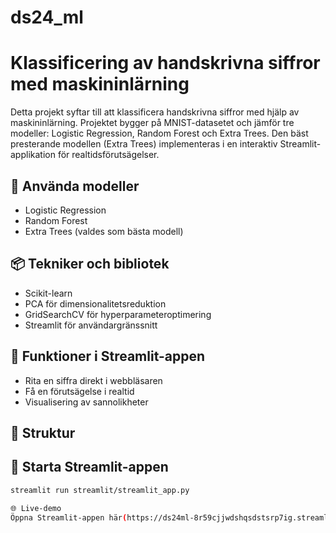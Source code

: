 # ds24_ml

# Klassificering av handskrivna siffror med maskininlärning

Detta projekt syftar till att klassificera handskrivna siffror med hjälp av maskininlärning. Projektet bygger på MNIST-datasetet och jämför tre modeller: Logistic Regression, Random Forest och Extra Trees. Den bäst presterande modellen (Extra Trees) implementeras i en interaktiv Streamlit-applikation för realtidsförutsägelser.

## 🧠 Använda modeller
- Logistic Regression
- Random Forest
- Extra Trees (valdes som bästa modell)

## 📦 Tekniker och bibliotek
- Scikit-learn
- PCA för dimensionalitetsreduktion
- GridSearchCV för hyperparameteroptimering
- Streamlit för användargränssnitt

## 🎯 Funktioner i Streamlit-appen
- Rita en siffra direkt i webbläsaren
- Få en förutsägelse i realtid
- Visualisering av sannolikheter

## 📂 Struktur


## 🚀 Starta Streamlit-appen
```bash
streamlit run streamlit/streamlit_app.py

🌐 Live-demo
Öppna Streamlit-appen här(https://ds24ml-8r59cjjwdshqsdstsrp7ig.streamlit.app)


